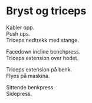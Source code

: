 # Bryst og triceps
Kabler opp.  
Push ups.  
Triceps nedtrekk med stange.  

Facedown incline benchpress.  
Triceps extension over hodet.  

Triceps extension på benk.  
Flyes på maskina.  

Sittende benkpress.  
Sidepress.  
